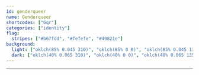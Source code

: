 ```yaml
---
id: genderqueer
name: Genderqueer
shortcodes: ["Gqr"]
categories: ["identity"]
flag:
  stripes: ["#b67fdd", "#fefefe", "#49821e"]
background:
  light: ["oklch(85% 0.045 310)", "oklch(85% 0 0)", "oklch(85% 0.045 135)"]
  dark: ["oklch(40% 0.065 310)", "oklch(40% 0 0)", "oklch(40% 0.065 135)"]
---
```


---

